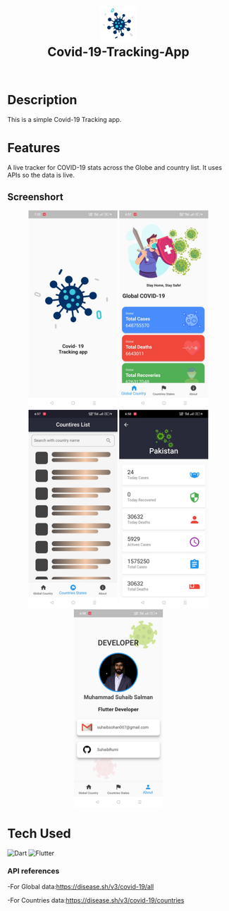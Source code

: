 <div align="center">
      <h1> <img src="https://github.com/SuhaibRumi/Covid-19-Tracking-App/blob/main/ScreenShort/logo%20covid.png" width="80px"><br/>Covid-19-Tracking-App</h1>
     </div>
<p align="center"> <a href="https://twitter.com/SuHaiB_RuMii" target="_blank"><img alt="" src="https://img.shields.io/badge/Twitter-1DA1F2?style=normal&logo=twitter&logoColor=white" style="vertical-align:center" /></a> <a href="https://www.linkedin.com/in/suhaib-rumi/}" target="_blank"><img alt="" src="https://img.shields.io/badge/LinkedIn-0077B5?style=normal&logo=linkedin&logoColor=white" style="vertical-align:center" /></a> </p>

# Description
This is a simple Covid-19 Tracking app. 

# Features
A live tracker for COVID-19 stats across the Globe and country list. It uses APIs so the data is live.

## Screenshort
<p Align ="center">
<img src = "/ScreenShort/spalsh screen.jpg" height = 450;> <img src = "ScreenShort/load data.jpg" height = 450;>
<img src = "ScreenShort/shimmer effects.jpg" height = 450;> <img src = "/ScreenShort/counrty histroy.jpg" height = 450;> 
 <img src = "/ScreenShort/about.jpg" height = 450;>


# Tech Used
 ![Dart](https://img.shields.io/badge/dart-%230175C2.svg?style=for-the-badge&logo=dart&logoColor=white) ![Flutter](https://img.shields.io/badge/Flutter-%2302569B.svg?style=for-the-badge&logo=Flutter&logoColor=white)
      
</p>

### API references
-For Global data:https://disease.sh/v3/covid-19/all

-For Countries data:https://disease.sh/v3/covid-19/countries




    
